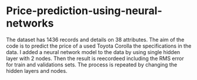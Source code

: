 # Price-prediction-using-neural-networks 

The dataset has 1436 records and details on 38 attributes. The aim of the code is to predict the price of a used Toyota Corolla the specifications in the data. I added a neural network model to the data by using single hidden layer with 2 nodes. Then the result is reecordeed including the RMS error for train and validations sets. The process is repeated by changing the hidden layers and nodes. 

